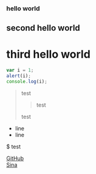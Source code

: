 ### hello world
## second hello world
# third hello world

```js
var i = 1;
alert(i);
console.log(i);
```

> test  
>> test  
>
> test

 * line
 * line

 $ test  

[GitHub](http://github.com)  
[Sina](http://www.sina.com)  

